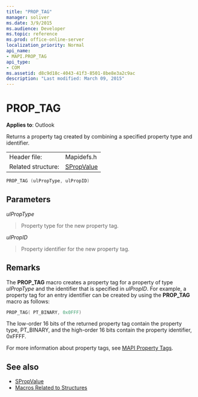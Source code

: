 ```yaml
---
title: "PROP_TAG"
manager: soliver
ms.date: 3/9/2015
ms.audience: Developer
ms.topic: reference
ms.prod: office-online-server
localization_priority: Normal
api_name:
- MAPI.PROP_TAG
api_type:
- COM
ms.assetid: d8c9d18c-4043-41f3-8501-8be8e3a2c9ac
description: "Last modified: March 09, 2015"
---
```


# PROP_TAG

**Applies to**: Outlook 
  
Returns a property tag created by combining a specified property type and identifier. 
  
|||
|:-----|:-----|
|Header file:  <br/> |Mapidefs.h  <br/> |
|Related structure:  <br/> |[SPropValue](spropvalue.md) <br/> |
   
```cpp
PROP_TAG (ulPropType, ulPropID)
```

## Parameters

_ulPropType_
  
> Property type for the new property tag.
    
_ulPropID_
  
> Property identifier for the new property tag.
    
## Remarks

The **PROP\_TAG** macro creates a property tag for a property of type  _ulPropType_ and the identifier that is specified in  _ulPropID_. For example, a property tag for an entry identifier can be created by using the **PROP_TAG** macro as follows: 
  
```cpp
PROP_TAG( PT_BINARY, 0x0FFF)

```

The low-order 16 bits of the returned property tag contain the property type, PT_BINARY, and the high-order 16 bits contain the property identifier, 0xFFFF.
  
For more information about property tags, see [MAPI Property Tags](mapi-property-tags.md).
  
## See also

- [SPropValue](spropvalue.md)
- [Macros Related to Structures](macros-related-to-structures.md)

